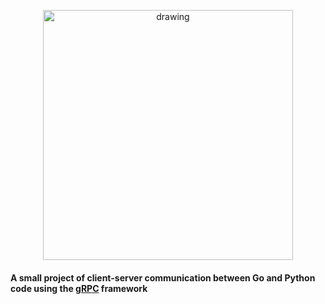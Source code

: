 <p align="center">
<img src="https://miro.medium.com/max/700/1*wZkczapCXWq5O1Aoq56hXA.png" alt="drawing" width="400"/>
</p>

#### A small project of client-server communication between Go and Python code using the [gRPC](https://grpc.io/ "A high-performance, open source universal RPC framework") framework 
